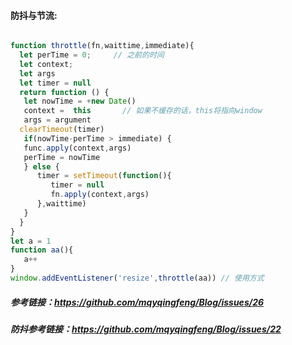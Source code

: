 #### 防抖与节流:

```javascript

function throttle(fn,waittime,immediate){
  let perTime = 0;     // 之前的时间
  let context;
  let args
  let timer = null
  return function () {
   let nowTime = +new Date()
   context =  this       // 如果不缓存的话，this将指向window
   args = argument
  clearTimeout(timer)
   if(nowTime-perTime > immediate) {
   func.apply(context,args)
   perTime = nowTime
   } else {
      timer = setTimeout(function(){
         timer = null
         fn.apply(context,args)
      },waittime)
   }
  }
}
let a = 1
function aa(){
   a++
}
window.addEventListener('resize',throttle(aa)) // 使用方式
```

##### 参考链接：<https://github.com/mqyqingfeng/Blog/issues/26>



##### 防抖参考链接：<https://github.com/mqyqingfeng/Blog/issues/22>